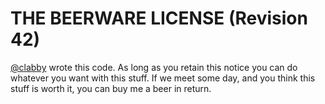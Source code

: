 # THE BEERWARE LICENSE (Revision 42)

[@clabby](https://github.com/clabby) wrote this code. As long as you retain this notice you can do whatever you want 
with this stuff. If we meet some day, and you think this stuff is worth it, you can buy me a beer in return.

